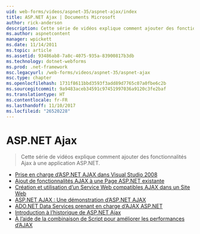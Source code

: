 ```yaml
---
uid: web-forms/videos/aspnet-35/aspnet-ajax/index
title: ASP.NET Ajax | Documents Microsoft
author: rick-anderson
description: Cette série de vidéos explique comment ajouter des fonctionnalités Ajax à une application ASP.NET.
ms.author: aspnetcontent
manager: wpickett
ms.date: 11/14/2011
ms.topic: article
ms.assetid: 93486ab8-7a8c-4075-935a-83900817b3db
ms.technology: dotnet-webforms
ms.prod: .net-framework
msc.legacyurl: /web-forms/videos/aspnet-35/aspnet-ajax
msc.type: chapter
ms.openlocfilehash: 1731f8611bbd3593f3add89d7765c07a0fbe6c2b
ms.sourcegitcommit: 9a9483aceb34591c97451997036a9120c3fe2baf
ms.translationtype: HT
ms.contentlocale: fr-FR
ms.lasthandoff: 11/10/2017
ms.locfileid: "26520228"
---
```

<a name="aspnet-ajax"></a>ASP.NET Ajax
====================
> Cette série de vidéos explique comment ajouter des fonctionnalités Ajax à une application ASP.NET.


- [Prise en charge d’ASP.NET AJAX dans Visual Studio 2008](aspnet-ajax-support-in-visual-studio-2008.md)
- [Ajout de fonctionnalités AJAX à une Page ASP.NET existante](adding-ajax-functionality-to-an-existing-aspnet-page.md)
- [Création et utilisation d’un Service Web compatibles AJAX dans un Site Web](creating-and-using-an-ajax-enabled-web-service-in-a-web-site.md)
- [ASP.NET AJAX : Une démonstration d’ASP.NET AJAX](aspnet-ajax-a-demonstration-of-aspnet-ajax.md)
- [ADO.NET Data Services prenant en charge d’AJAX ASP.NET](adonet-data-services-with-aspnet-ajax-support.md)
- [Introduction à l’historique de ASP.NET Ajax](introduction-to-aspnet-ajax-history.md)
- [À l’aide de la combinaison de Script pour améliorer les performances d’AJAX](using-script-combining-to-improve-ajax-performance.md)

